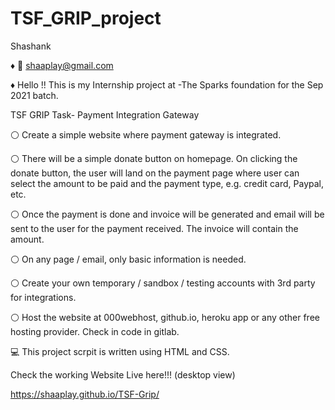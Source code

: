 # TSF_GRIP_project
Shashank

♦ 📧 shaaplay@gmail.com

♦  Hello !! This is my Internship project at
-The Sparks foundation for the Sep 2021 batch.

  TSF GRIP Task- Payment Integration Gateway

⚪ Create a simple website where payment gateway is integrated.

⚪ There will be a simple donate button on homepage. On clicking the donate button, the user will land on the payment page where user can select the amount to be paid and the payment type, e.g. credit card, Paypal, etc.

⚪ Once the payment is done and invoice will be generated and email will be sent to the user for the payment received. The invoice will contain the amount.

⚪ On any page / email, only basic information is needed.

⚪ Create your own temporary / sandbox / testing accounts with 3rd party for integrations.

⚪ Host the website at 000webhost, github.io, heroku app or any other free hosting provider. Check in code in gitlab.

💻 This project scrpit is written using HTML and  CSS.


Check the working Website Live here!!! (desktop view)

https://shaaplay.github.io/TSF-Grip/
